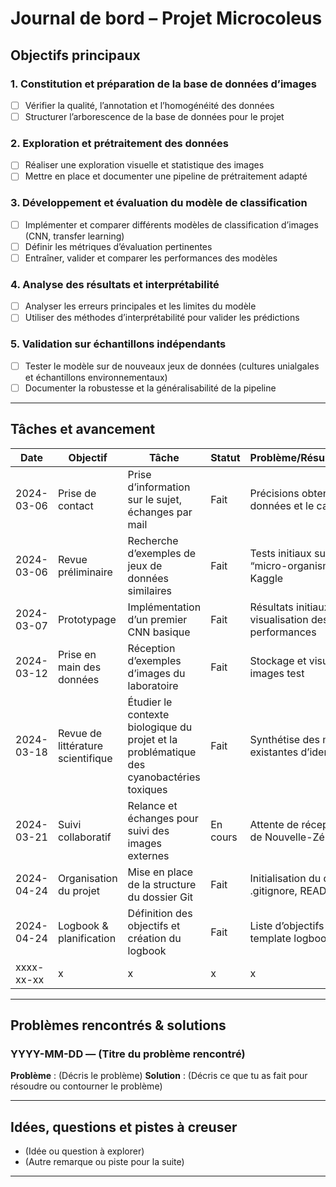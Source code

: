 # Journal de bord – Projet Microcoleus

## Objectifs principaux

### 1. Constitution et préparation de la base de données d’images
- [ ] Vérifier la qualité, l’annotation et l’homogénéité des données
- [ ] Structurer l’arborescence de la base de données pour le projet

### 2. Exploration et prétraitement des données
- [ ] Réaliser une exploration visuelle et statistique des images
- [ ] Mettre en place et documenter une pipeline de prétraitement adapté

### 3. Développement et évaluation du modèle de classification
- [ ] Implémenter et comparer différents modèles de classification d’images (CNN, transfer learning)
- [ ] Définir les métriques d’évaluation pertinentes
- [ ] Entraîner, valider et comparer les performances des modèles

### 4. Analyse des résultats et interprétabilité
- [ ] Analyser les erreurs principales et les limites du modèle
- [ ] Utiliser des méthodes d’interprétabilité pour valider les prédictions

### 5. Validation sur échantillons indépendants
- [ ] Tester le modèle sur de nouveaux jeux de données (cultures unialgales et échantillons environnementaux)
- [ ] Documenter la robustesse et la généralisabilité de la pipeline

---

## Tâches et avancement

| Date       | Objectif                          | Tâche                                                                                    | Statut   | Problème/Résultat/Remarque                                       |
|------------|-----------------------------------|------------------------------------------------------------------------------------------|----------|------------------------------------------------------------------|
| 2024-03-06 | Prise de contact                  | Prise d’information sur le sujet, échanges par mail                                      | Fait     | Précisions obtenues sur les données et le cadre du projet        |
| 2024-03-06 | Revue préliminaire                | Recherche d’exemples de jeux de données similaires                                       | Fait     | Tests initiaux sur des datasets “micro-organismes” de Kaggle     |
| 2024-03-07 | Prototypage                       | Implémentation d’un premier CNN basique                                                  | Fait     | Résultats initiaux mitigés, visualisation des performances       |
| 2024-03-12 | Prise en main des données         | Réception d’exemples d’images du laboratoire                                             | Fait     | Stockage et visualisation des images test                        |
| 2024-03-18 | Revue de littérature scientifique | Étudier le contexte biologique du projet et la problématique des cyanobactéries toxiques | Fait     | Synthétise des méthodes existantes d’identification              |
| 2024-03-21 | Suivi collaboratif                | Relance et échanges pour suivi des images externes                                       | En cours | Attente de réception d’images de Nouvelle-Zélande et USA         |
| 2024-04-24 | Organisation du projet            | Mise en place de la structure du dossier Git                                             | Fait     | Initialisation du dépôt, ajout de .gitignore, README, venv, etc. |
| 2024-04-24 | Logbook & planification           | Définition des objectifs et création du logbook                                          | Fait     | Liste d’objectifs structurée, template logbook validé            |
| xxxx-xx-xx | x                                 | x                                                                                        | x        | x                                                                |


---


## Problèmes rencontrés & solutions

### YYYY-MM-DD — (Titre du problème rencontré)
**Problème** : (Décris le problème)
**Solution** : (Décris ce que tu as fait pour résoudre ou contourner le problème)

---

## Idées, questions et pistes à creuser

- (Idée ou question à explorer)
- (Autre remarque ou piste pour la suite)

---
